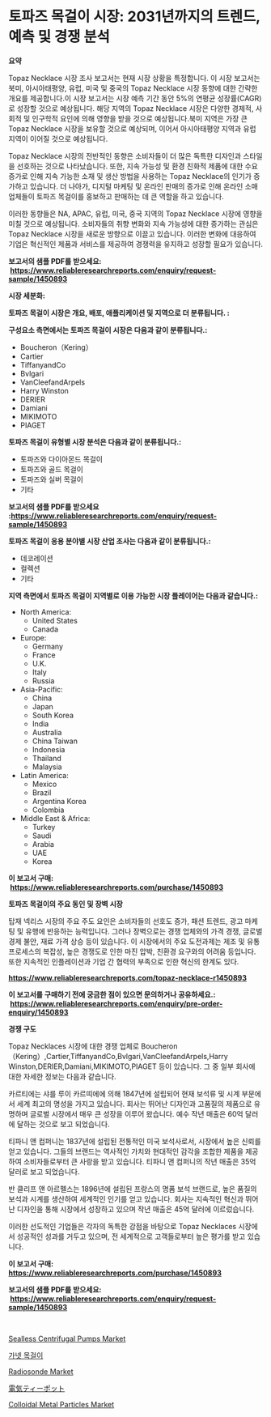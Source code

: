 <p><h1>토파즈 목걸이 시장: 2031년까지의 트렌드, 예측 및 경쟁 분석</h1></p><p><strong>요약</strong></p>
<p><p>Topaz Necklace 시장 조사 보고서는 현재 시장 상황을 특정합니다. 이 시장 보고서는 북미, 아시아태평양, 유럽, 미국 및 중국의 Topaz Necklace 시장 동향에 대한 간략한 개요를 제공합니다.이 시장 보고서는 시장 예측 기간 동안 5%의 연평균 성장률(CAGR)로 성장할 것으로 예상됩니다. 해당 지역의 Topaz Necklace 시장은 다양한 경제적, 사회적 및 인구학적 요인에 의해 영향을 받을 것으로 예상됩니다.북미 지역은 가장 큰 Topaz Necklace 시장을 보유할 것으로 예상되며, 이어서 아시아태평양 지역과 유럽 지역이 이어질 것으로 예상됩니다. </p><p>Topaz Necklace 시장의 전반적인 동향은 소비자들이 더 많은 독특한 디자인과 스타일을 선호하는 것으로 나타났습니다. 또한, 지속 가능성 및 환경 친화적 제품에 대한 수요 증가로 인해 지속 가능한 소재 및 생산 방법을 사용하는 Topaz Necklace의 인기가 증가하고 있습니다. 더 나아가, 디지털 마케팅 및 온라인 판매의 증가로 인해 온라인 소매업체들이 토파즈 목걸이를 홍보하고 판매하는 데 큰 역할을 하고 있습니다.</p><p>이러한 동향들은 NA, APAC, 유럽, 미국, 중국 지역의 Topaz Necklace 시장에 영향을 미칠 것으로 예상됩니다. 소비자들의 취향 변화와 지속 가능성에 대한 증가하는 관심은 Topaz Necklace 시장을 새로운 방향으로 이끌고 있습니다. 이러한 변화에 대응하여 기업은 혁신적인 제품과 서비스를 제공하여 경쟁력을 유지하고 성장할 필요가 있습니다.</p></p>
<p><strong>보고서의 샘플 PDF를 받으세요: &nbsp;<a href="https://www.reliableresearchreports.com/enquiry/request-sample/1450893">https://www.reliableresearchreports.com/enquiry/request-sample/1450893</a></strong></p>
<p><strong>시장 세분화:</strong></p>
<p><strong> 토파즈 목걸이 시장은 개요, 배포, 애플리케이션 및 지역으로 더 분류됩니다. :</strong></p>
<p><strong>구성요소 측면에서는 토파즈 목걸이 시장은 다음과 같이 분류됩니다.:</strong></p>
<p><ul><li>Boucheron（Kering）</li><li>Cartier</li><li>TiffanyandCo</li><li>Bvlgari</li><li>VanCleefandArpels</li><li>Harry Winston</li><li>DERIER</li><li>Damiani</li><li>MIKIMOTO</li><li>PIAGET</li></ul></p>
<p><strong> 토파즈 목걸이 유형별 시장 분석은 다음과 같이 분류됩니다.:</strong></p>
<p><ul><li>토파즈와 다이아몬드 목걸이</li><li>토파즈와 골드 목걸이</li><li>토파즈와 실버 목걸이</li><li>기타</li></ul></p>
<p><strong>보고서의 샘플 PDF를 받으세요 :<a href="https://www.reliableresearchreports.com/enquiry/request-sample/1450893">https://www.reliableresearchreports.com/enquiry/request-sample/1450893</a></strong></p>
<p><strong> 토파즈 목걸이 응용 분야별 시장 산업 조사는 다음과 같이 분류됩니다.:</strong></p>
<p><ul><li>데코레이션</li><li>컬렉션</li><li>기타</li></ul></p>
<p><strong>지역 측면에서 토파즈 목걸이 지역별로 이용 가능한 시장 플레이어는 다음과 같습니다.:</strong></p>
<p><ul>
    <li>
        North America:
        <ul>
            <li>United States</li>
            <li>Canada</li>
        </ul>
    </li>
    <li>
        Europe:
        <ul>
            <li>Germany</li>
            <li>France</li>
            <li>U.K.</li>
            <li>Italy</li>
            <li>Russia</li>
        </ul>
    </li>
    <li>
        Asia-Pacific:
        <ul>
            <li>China</li>
            <li>Japan</li>
            <li>South Korea</li>
            <li>India</li>
            <li>Australia</li>
            <li>China Taiwan</li>
            <li>Indonesia</li>
            <li>Thailand</li>
            <li>Malaysia</li>
        </ul>
    </li>
    <li>
        Latin America:
        <ul>
            <li>Mexico</li>
            <li>Brazil</li>
            <li>Argentina Korea</li>
            <li>Colombia</li>
        </ul>
    </li>
    <li>
        Middle East & Africa:
        <ul>
            <li>Turkey</li>
            <li>Saudi</li>
            <li>Arabia</li>
            <li>UAE</li>
            <li>Korea</li>
        </ul>
    </li>
    </ul></p>
<p><strong>이 보고서 구매: &nbsp;<a href="https://www.reliableresearchreports.com/purchase/1450893">https://www.reliableresearchreports.com/purchase/1450893</a></strong></p>
<p><strong>토파즈 목걸이의 주요 동인 및 장벽 시장</strong></p>
<p><p>탑재 넥리스 시장의 주요 주도 요인은 소비자들의 선호도 증가, 패션 트렌드, 광고 마케팅 및 유행에 반응하는 능력입니다. 그러나 장벽으로는 경쟁 업체와의 가격 경쟁, 글로벌 경제 불안, 재료 가격 상승 등이 있습니다. 이 시장에서의 주요 도전과제는 제조 및 유통 프로세스의 복잡성, 높은 경쟁도로 인한 마진 압박, 친환경 요구와의 어려움 등입니다. 또한 지속적인 인플레이션과 기업 간 협력의 부족으로 인한 혁신의 한계도 있다.</p></p>
<p><strong><a href="https://www.reliableresearchreports.com/topaz-necklace-r1450893">https://www.reliableresearchreports.com/topaz-necklace-r1450893</a></strong></p>
<p><strong>이 보고서를 구매하기 전에 궁금한 점이 있으면 문의하거나 공유하세요.: &nbsp;<a href="https://www.reliableresearchreports.com/enquiry/pre-order-enquiry/1450893">https://www.reliableresearchreports.com/enquiry/pre-order-enquiry/1450893</a></strong></p>
<p><strong>경쟁 구도</strong></p>
<p><p>Topaz Necklaces 시장에 대한 경쟁 업체로 Boucheron（Kering）,Cartier,TiffanyandCo,Bvlgari,VanCleefandArpels,Harry Winston,DERIER,Damiani,MIKIMOTO,PIAGET 등이 있습니다. 그 중 일부 회사에 대한 자세한 정보는 다음과 같습니다.</p><p>카르티에는 샤를 루이 카르띠에에 의해 1847년에 설립되어  현재 보석류 및 시계 부문에서 세계 최고의 명성을 가지고 있습니다. 회사는 뛰어난 디자인과 고품질의 제품으로 유명하며 글로벌 시장에서 매우 큰 성장을 이루어 왔습니다. 예수 작년 매출은 60억 달러에 달하는 것으로 보고 되었습니다.</p><p>티파니 앤 컴퍼니는 1837년에 설립된 전통적인 미국 보석사로서, 시장에서 높은 신뢰를 얻고 있습니다. 그들의 브랜드는 역사적인 가치와 현대적인 감각을 조합한 제품을 제공하여 소비자들로부터 큰 사랑을 받고 있습니다. 티파니 앤 컴퍼니의 작년 매출은 35억 달러로 보고 되었습니다.</p><p>반 클리프 앤 아르펠스는 1896년에 설립된 프랑스의 명품 보석 브랜드로, 높은 품질의 보석과 시계를 생산하여 세계적인 인기를 얻고 있습니다. 회사는 지속적인 혁신과 뛰어난 디자인을 통해 시장에서 성장하고 있으며 작년 매출은 45억 달러에 이르렀습니다.</p><p>이러한 선도적인 기업들은 각자의 독특한 강점을 바탕으로 Topaz Necklaces 시장에서 성공적인 성과를 거두고 있으며, 전 세계적으로 고객들로부터 높은 평가를 받고 있습니다.</p></p>
<p><strong>이 보고서 구매: &nbsp; <a href="https://www.reliableresearchreports.com/purchase/1450893">https://www.reliableresearchreports.com/purchase/1450893</a></strong></p>
<p><strong>보고서의 샘플 PDF를 받으세요: &nbsp;<a href="https://www.reliableresearchreports.com/enquiry/request-sample/1450893">https://www.reliableresearchreports.com/enquiry/request-sample/1450893</a></strong><strong></strong></p>
<p>&nbsp;</p>
<p><p><a href="https://github.com/nicoletavirag/Market-Research-Report-List-2/blob/main/sealless-centrifugal-pumps-market.md">Sealless Centrifugal Pumps Market</a></p><p><a href="https://github.com/lzrvbyqzftro57/Market-Research-Report-List-1/blob/main/920837320591.md">가넷 목걸이</a></p><p><a href="https://github.com/redneck06/Market-Research-Report-List-2/blob/main/radiosonde-market.md">Radiosonde Market</a></p><p><a href="https://github.com/DonaldShaw1965/Market-Research-Report-List-1/blob/main/515772722511.md">電気ティーポット</a></p><p><a href="https://issuu.com/reportprime-2/docs/colloidal-metal-particles-market-size-2030.pptx">Colloidal Metal Particles Market</a></p></p>